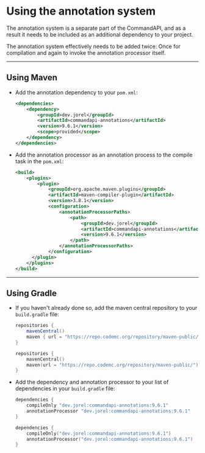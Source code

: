 # Using the annotation system

The annotation system is a separate part of the CommandAPI, and as a result it needs to be included as an additional dependency to your project.

The annotation system effectively needs to be added twice: Once for compilation and again to invoke the annotation processor itself.

-----

## Using Maven

- Add the annotation dependency to your `pom.xml`:

  ```xml
  <dependencies>
      <dependency>
          <groupId>dev.jorel</groupId>
          <artifactId>commandapi-annotations</artifactId>
          <version>9.6.1</version>
          <scope>provided</scope>
      </dependency>
  </dependencies>
  ```

- Add the annotation processor as an annotation process to the compile task in the `pom.xml`:

  ```xml
  <build>
      <plugins>
          <plugin>
              <groupId>org.apache.maven.plugins</groupId>
              <artifactId>maven-compiler-plugin</artifactId>
              <version>3.8.1</version>
              <configuration>
                  <annotationProcessorPaths>
                      <path>
                          <groupId>dev.jorel</groupId>
                          <artifactId>commandapi-annotations</artifactId>
                          <version>9.6.1</version>
                      </path>
                  </annotationProcessorPaths>
              </configuration>
        </plugin>
      </plugins>
  </build>
  ```

-----

## Using Gradle

- If you haven't already done so, add the maven central repository to your `build.gradle` file:

  <div class="multi-pre">
  
  ```groovy,build.gradle
  repositories {
      mavenCentral()
      maven { url = "https://repo.codemc.org/repository/maven-public/" }
  }
  ```
  
  ```kotlin,build.gradle.kts
  repositories {
      mavenCentral()
      maven(url = "https://repo.codemc.org/repository/maven-public/")
  }
  ```
  
  </div>

- Add the dependency and annotation processor to your list of dependencies in your `build.gradle` file:
  
  <div class="multi-pre">
  
  ```groovy,build.gradle
  dependencies {
      compileOnly "dev.jorel:commandapi-annotations:9.6.1"
      annotationProcessor "dev.jorel:commandapi-annotations:9.6.1"
  }
  ```
  
  ```kotlin,build.gradle.kts
  dependencies {
      compileOnly("dev.jorel:commandapi-annotations:9.6.1")
      annotationProcessor("dev.jorel:commandapi-annotations:9.6.1")
  }
  ```
  
  </div>
